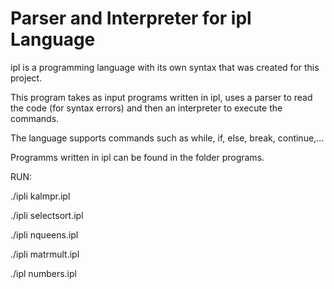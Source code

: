# Parser and Interpreter for ipl Language

ipl is a programming language with its own syntax that was created for this project.

This program takes as input programs written in ipl, uses a parser to read the code (for syntax errors) and then an interpreter to execute the commands.

The language supports commands such as while, if, else, break, continue,...

Programms written in ipl can be found in the folder programs.

RUN:
  
./ipli kalmpr.ipl

./ipli selectsort.ipl
 
./ipli nqueens.ipl
  
./ipli matrmult.ipl

./ipl numbers.ipl
